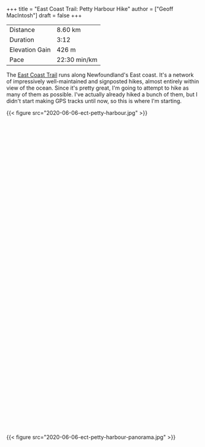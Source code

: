 +++
title = "East Coast Trail: Petty Harbour Hike"
author = ["Geoff MacIntosh"]
draft = false
+++

|                |              |
|----------------|--------------|
| Distance       | 8.60 km      |
| Duration       | 3:12         |
| Elevation Gain | 426 m        |
| Pace           | 22:30 min/km |

The [East Coast Trail](https://www.eastcoasttrail.com/) runs along Newfoundland's East coast. It's a network of impressively well-maintained and signposted hikes, almost entirely within view of the ocean. Since it's pretty great, I'm going to attempt to hike as many of them as possible. I've actually already hiked a bunch of them, but I didn't start making GPS tracks until now, so this is where I'm starting.

{{< figure src="2020-06-06-ect-petty-harbour.jpg" >}}

<link rel="stylesheet" href="https://unpkg.com/leaflet@1.6.0/dist/leaflet.css"
   integrity="sha512-xwE/Az9zrjBIphAcBb3F6JVqxf46+CDLwfLMHloNu6KEQCAWi6HcDUbeOfBIptF7tcCzusKFjFw2yuvEpDL9wQ=="
      crossorigin=""/>

 <script src="https://unpkg.com/leaflet@1.6.0/dist/leaflet.js"
   integrity="sha512-gZwIG9x3wUXg2hdXF6+rVkLF/0Vi9U8D2Ntg4Ga5I5BZpVkVxlJWbSQtXPSiUTtC0TjtGOmxa1AJPuV0CPthew=="
         crossorigin=""></script>

<script src="https://api.tiles.mapbox.com/mapbox.js/plugins/leaflet-omnivore/v0.3.1/leaflet-omnivore.min.js"></script>

<div id="mapid" style="height:800px;"></div>

<script>
  var mymap = L.map('mapid');
  L.tileLayer('https://api.mapbox.com/styles/v1/{id}/tiles/{z}/{x}/{y}?access_token={accessToken}', {
      attribution: 'Map data &copy; <a href="https://www.openstreetmap.org/">OpenStreetMap</a> contributors, <a href="https://creativecommons.org/licenses/by-sa/2.0/">CC-BY-SA</a>, Imagery &copy; <a href="https://www.mapbox.com/">Mapbox</a>',
      //maxZoom: 18,
      id: 'mapbox/outdoors-v11',
      tileSize: 512,
      zoomOffset: -1,
      accessToken: 'pk.eyJ1IjoiZ2VvZmZtYWNpbnRvc2giLCJhIjoiY2tiNDZ0czdmMHJ5djJvbGVmcTlkYzhuaSJ9.066rfzuYA3kUzlCMaoyzYw'
  }).addTo(mymap);

  var runLayer = omnivore.gpx('2020-06-06-ect-petty-harbour.gpx')
.on('ready', function() {
    mymap.fitBounds(runLayer.getBounds());
}).addTo(mymap);
  </script>

{{< figure src="2020-06-06-ect-petty-harbour-panorama.jpg" >}}
